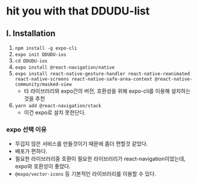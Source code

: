 # hit you with that DDUDU-list

## I. Installation

1. `npm install -g expo-cli`
2. `expo init DDUDU-ios`
3. `cd DDUDU-ios`
4. `expo install @react-navigation/native`
5. `expo install react-native-gesture-handler react-native-reanimated react-native-screens react-native-safe-area-context @react-native-community/masked-view`
     - 타 라이브러리와 expo간의 버전, 호환성을 위해 expo-cli를 이용해 설치하는 것을 추천
6. `yarn add @react-navigation/stack`
     - 이건 expo로 설치 못한단다.



### expo 선택 이유
- 무겁지 않은 서비스를 만들것이기 때문에 좀더 편할것 같았다.
- 배포가 편하다.
- 필요한 라이브러리중 호환이 필요한 라이브러리가 react-navigation이었는데, expo와 호환성이 좋았다.
- `@expo/vector-icons` 등 기본적인 라이브러리를 이용할 수 있다.